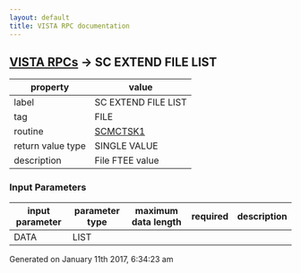 ```yaml
---
layout: default
title: VISTA RPC documentation
---
```




## [VISTA RPCs](TableOfContent.md) &#8594; SC EXTEND FILE LIST 

 property | value 
--- | --- 
 label | SC EXTEND FILE LIST
 tag | FILE
 routine | [SCMCTSK1](http://code.osehra.org/dox/Routine_SCMCTSK1_source.html)
 return value type | SINGLE VALUE
 description | File FTEE value

### Input Parameters

| input parameter | parameter type | maximum data length | required | description | 
| --- | --- | --- | --- | --- | 
| DATA | LIST |  |  |  | 




Generated on January 11th 2017, 6:34:23 am